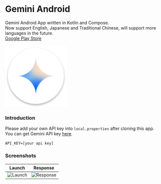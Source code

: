 # Gemini Android
Gemini Android App written in Kotlin and Compose.  
Now support English, Japanese and Traditional Chinese, will support more languages in the future.  
[Google Play Store](https://play.google.com/store/apps/details?id=levi.lin.gemini.android)  

<img src="https://github.com/gy6543721/GeminiAndroid/blob/main/app/src/main/res/mipmap-xxxhdpi/ic_launcher.png" height="200"/>

### Introduction
Please add your own API key into `local.properties` after cloning this app.  
You can get Gemini API key [here](https://ai.google.dev/).  

```
API_KEY=[your api key]
```
### Screenshots

Launch | Response
:--: | :--:
<img width="271" alt="Launch" src="https://github.com/gy6543721/GeminiAndroid/assets/46208481/9185036a-8177-4c22-9a88-a712a1c1e186"> | <img width="271" alt="Response" src="https://github.com/gy6543721/GeminiAndroid/assets/46208481/129de908-4dfe-4843-909c-b22fbcdc34d4">
